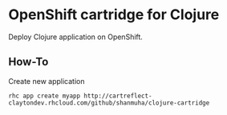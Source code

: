 # OpenShift cartridge for Clojure

Deploy Clojure application on OpenShift.

## How-To

Create new application

```
rhc app create myapp http://cartreflect-claytondev.rhcloud.com/github/shanmuha/clojure-cartridge
```
